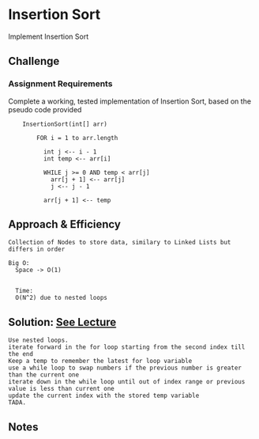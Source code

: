 # Insertion Sort

Implement Insertion Sort

## Challenge

### Assignment Requirements

Complete a working, tested implementation of Insertion Sort, based on the pseudo code provided

        InsertionSort(int[] arr)
          
            FOR i = 1 to arr.length
            
              int j <-- i - 1
              int temp <-- arr[i]
              
              WHILE j >= 0 AND temp < arr[j]
                arr[j + 1] <-- arr[j]
                j <-- j - 1
                
              arr[j + 1] <-- temp



## Approach & Efficiency

    Collection of Nodes to store data, similary to Linked Lists but differs in order

    Big O:
      Space -> O(1)
      
      
      Time: 
      O(N^2) due to nested loops


## Solution: [See Lecture](LECTURE_NOTES.md)

    Use nested loops.
    iterate forward in the for loop starting from the second index till the end
    Keep a temp to remember the latest for loop variable
    use a while loop to swap numbers if the previous number is greater than the current one
    iterate down in the while loop until out of index range or previous value is less than current one
    update the current index with the stored temp variable
    TADA.

## Notes
